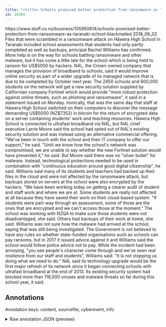 ```yaml
---
title: "<title> Schools promised better protection from ransomware as Taranaki school falls victim   </title>"
id: 10364
---
```


<title> Schools promised better protection from ransomware as Taranaki school falls victim   </title>
<source> https://www.stuff.co.nz/business/105950814/schools-promised-better-protection-from-ransomware-as-taranaki-school-blackmailed </source>
<date> 2018_08_02 </date>
<text>
Files that were scrambled in a ransomware attack on Hāwera High School in Taranaki included school assessments that students had only partly completed as well as backups, principal Rachel Williams has confirmed.
More help is on the way for schools battling ransomware and other malware, but it has come a little late for the school which is being held to ransom for US$5000 by hackers.
N4L, the Crown-owned company that manages the provision of broadband to schools, said it would improve online security as part of a wider upgrade of its managed network that is due to be completed by October next year.
The 2450 schools and 800,000 students on the network will get a new security solution supplied by Californian company Fortinet which would provide "more robust protection against online threats, such as phishing and ransomware", it said in a statement issued on Monday.
Ironically, that was the same day that staff at Hāwera High School switched on their computers to discover the message demanding US$5000 (NZ$7352) in bitcoin for the return of encrypted data on a server containing students' work and teaching resources. 
 Hāwera High School is connected to ultrafast broadband via N4L, but N4L chief executive Larrie Moore said the school had opted out of N4L's existing security solution and was instead using an alternative commercial offering.
"We've been in touch with the school and their IT company to offer our support," he said.
"Until we know how the school's network was compromised, we are unable to say whether the new Fortinet solution would have prevented it," he said.
But Moore said there was no "silver bullet" for malware. Instead, technological protections needed to be used in combination with "continuous education around good digital citizenship", he said. 
Williams said many of its students and teachers had backed up their files in the cloud and were not affected by the ransomware attack, but backups stored on servers at the school were also encrypted by the hackers.
"We have been working today on getting a clearer audit of student and staff work and where we are at. Some students are really not affected at all because they have saved their work on their cloud-based system. 
"If students were part-way through an assessment, some of those are the ones that are encrypted and we can't access those at the moment."
The school was working with NZQA to make sure those students were not disadvantaged, she said.
Others had backups of their work at home, she said. 
Williams was not sure how the malware had arrived at the school, saying that was still being investigated.
The Government is not believed to have any rules on whether state-funded organisations such as schools can pay ransoms, but in 2017 it issued advice against it and Williams said the school would follow police advice not to pay.
While the incident had been annoying, "you see people's character come through and we've seen real resilience from our staff and students", Williams said.
"It is not stopping us doing what we need to do." 
N4L said its technology upgrade would be the first major refresh of its network since it began connecting schools with ultrafast broadband at the end of 2013.
Its existing security system had blocked more than 118,000 viruses and malware threats so far during this school year, it said.
</text>



## Annotations

Annotation keys: content, sourcefile, cyberevent, info

<details>
<summary>Raw annotation JSON (preview)</summary>

```json
{
  "content": "Files that were scrambled in a ransomware attack on H\u0101wera High School in Taranaki included school assessments that students had only partly completed as well as backups, principal Rachel Williams has confirmed. More help is on the way for schools battling ransomware and other malware, but it has come a little late for the school which is being held to ransom for US$5000 by hackers. N4L, the Crown-owned company that manages the provision of broadband to schools, said it would improve online security as part of a wider upgrade of its managed network that is due to be completed by October next year. The 2450 schools and 800,000 students on the network will get a new security solution supplied by Californian company Fortinet which would provide \"more robust protection against online threats, such as phishing and ransomware\", it said in a statement issued on Monday. Ironically, that was the same day that staff at H\u0101wera High School switched on their computers to discover the message demanding US$5000 (NZ$7352) in bitcoin for the return of encrypted data on a server containing students' work and teaching resources.   H\u0101wera High School is connected to ultrafast broadband via N4L, but N4L chief executive Larrie Moore said the school had opted out of N4L's existing security solution and was instead using an alternative commercial offering. \"We've been in touch with the school and their IT company to offer our support,\" he said. \"Until we know how the school's network was compromised, we are unable to say whether the new Fortinet solution would have prevented it,\" he said. But Moore said there was no \"silver bullet\" for malware. Instead, technological protections needed to be used in combination with \"continuous education around good digital citizenship\", he said.  Williams said many of its students and teachers had backed up their files in the cloud and were not affected by the ransomware attack, but backups stored on servers at the school were also encrypted by the hackers. \"We have been working today on getting a clearer audit of student and staff work and where we are at. Some students are really not affected at all because they have saved their work on their cloud-based system.  \"If students were part-way through an assessment, some of those are the ones that are encrypted and we can't access those at the moment.\" The school was working with NZQA to make sure those students were not disadvantaged, she said. Others had backups of their work at home, she said.  Williams was not sure how the malware had arrived at the school, saying that was still being investigated. The Government is not believed to have any rules on whether state-funded organisations such as schools can pay ransoms, but in 2017 it issued advice against it and Williams said the school would follow police advice not to pay. While the incident had been annoying, \"you see people's character come through and we've seen real resilience from our staff and students\", Williams said. \"It is not stopping us doing what we need to do.\"  N4L said its technology upgrade would be the first major refresh of its network since it began connecting schools with ultrafast broadband at the end of 2013. Its existing security system had blocked more than 118,000 viruses and malware threats so far during this school year, it said.",
  "sourcefile": "10364.txt",
  "cyberevent": {
    "hopper": [
      {
        "index": 0,
        "relation": "Same",
        "events": [
          {
            "index": "E1",
            "type": "Attack",
            "realis": "Actual",
            "nugget": {
              "startOffset": 29,
              "index": "T1",
              "endOffset": 48,
              "text": "a ransomware attack"
            },
            "argument": [
              {
                "index": "T3",
                "external_reference": {
                  "wikidataid": "Q140207"
                },
                "endOffset": 82
```
</details>
